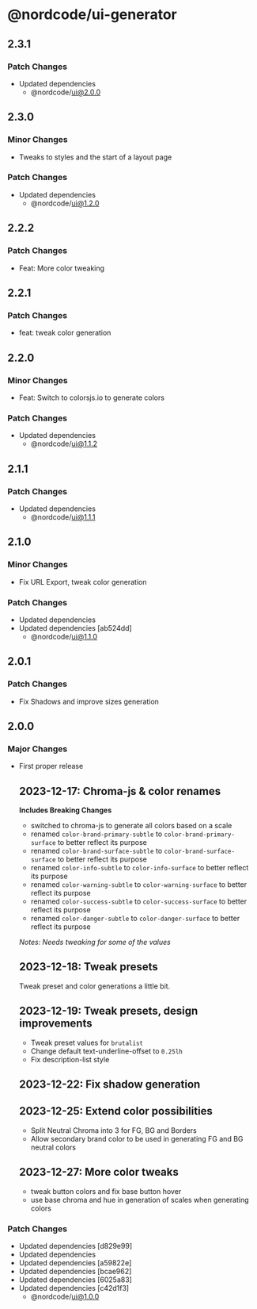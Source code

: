 # @nordcode/ui-generator

## 2.3.1

### Patch Changes

-   Updated dependencies
    -   @nordcode/ui@2.0.0

## 2.3.0

### Minor Changes

-   Tweaks to styles and the start of a layout page

### Patch Changes

-   Updated dependencies
    -   @nordcode/ui@1.2.0

## 2.2.2

### Patch Changes

-   Feat: More color tweaking

## 2.2.1

### Patch Changes

-   feat: tweak color generation

## 2.2.0

### Minor Changes

-   Feat: Switch to colorsjs.io to generate colors

### Patch Changes

-   Updated dependencies
    -   @nordcode/ui@1.1.2

## 2.1.1

### Patch Changes

-   Updated dependencies
    -   @nordcode/ui@1.1.1

## 2.1.0

### Minor Changes

-   Fix URL Export, tweak color generation

### Patch Changes

-   Updated dependencies
-   Updated dependencies [ab524dd]
    -   @nordcode/ui@1.1.0

## 2.0.1

### Patch Changes

-   Fix Shadows and improve sizes generation

## 2.0.0

### Major Changes

-   First proper release

    ## 2023-12-17: Chroma-js & color renames

    **Includes Breaking Changes**

    -   switched to chroma-js to generate all colors based on a scale
    -   renamed `color-brand-primary-subtle` to `color-brand-primary-surface` to better reflect its
        purpose
    -   renamed `color-brand-surface-subtle` to `color-brand-surface-surface` to better reflect its
        purpose
    -   renamed `color-info-subtle` to `color-info-surface` to better reflect its purpose
    -   renamed `color-warning-subtle` to `color-warning-surface` to better reflect its purpose
    -   renamed `color-success-subtle` to `color-success-surface` to better reflect its purpose
    -   renamed `color-danger-subtle` to `color-danger-surface` to better reflect its purpose

    _Notes: Needs tweaking for some of the values_

    ## 2023-12-18: Tweak presets

    Tweak preset and color generations a little bit.

    ## 2023-12-19: Tweak presets, design improvements

    -   Tweak preset values for `brutalist`
    -   Change default text-underline-offset to `0.25lh`
    -   Fix description-list style

    ## 2023-12-22: Fix shadow generation

    ## 2023-12-25: Extend color possibilities

    -   Split Neutral Chroma into 3 for FG, BG and Borders
    -   Allow secondary brand color to be used in generating FG and BG neutral colors

    ## 2023-12-27: More color tweaks

    -   tweak button colors and fix base button hover
    -   use base chroma and hue in generation of scales when generating colors

### Patch Changes

-   Updated dependencies [d829e99]
-   Updated dependencies
-   Updated dependencies [a59822e]
-   Updated dependencies [bcae962]
-   Updated dependencies [6025a83]
-   Updated dependencies [c42d1f3]
    -   @nordcode/ui@1.0.0
